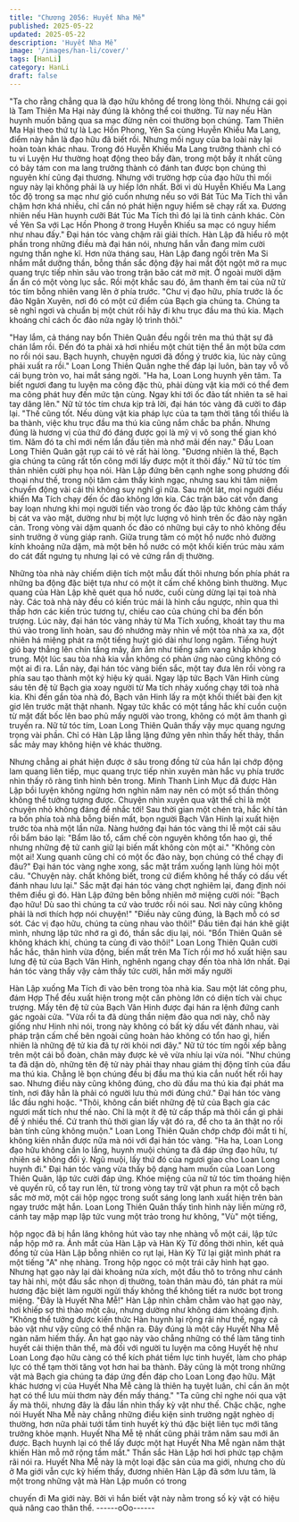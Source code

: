 ```yaml
---
title: "Chương 2056: Huyết Nha Mễ"
published: 2025-05-22
updated: 2025-05-22
description: 'Huyết Nha Mễ'
image: '/images/han-li/cover/'
tags: [HanLi]
category: HanLi
draft: false
---
```


"Ta cho rằng chẳng qua là đạo hữu không để trong lòng thôi.
Nhưng cái gọi là Tam Thiên Ma Hại này đúng là không thể coi
thường. Từ nay nếu Hàn huynh muốn băng qua sa mạc đừng nên
coi thường bọn chúng. Tam Thiên Ma Hại theo thứ tự là Lạc Hồn
Phong, Yên Sa cùng Huyễn Khiếu Ma Lang, điểm này hẳn là đạo
hữu đã biết rồi. Nhưng mối nguy của ba loài này lại hoàn toàn
khác nhau. Trong đó Huyễn Khiếu Ma Lang trưởng thành chỉ có tu
vi Luyện Hư thường hoạt động theo bầy đàn, trong một bầy ít nhất
cũng có bảy tám con ma lang trưởng thành có đánh tan được bọn
chúng thì nguyên khí cũng đại thương. Nhưng với trường hợp của
đạo hữu thì mối nguy này lại không phải là uy hiếp lớn nhất. Bởi vì
dù Huyễn Khiếu Ma Lang tốc độ trong sa mạc như gió cuốn
nhưng nếu so với Bát Túc Ma Tích thì vẫn chậm hơn khá nhiều,
chỉ cần nó phát hiện nguy hiểm sẽ chạy rất xa. Đương nhiên nếu
Hàn huynh cưỡi Bát Túc Ma Tích thì đó lại là tình cảnh khác. Còn
về Yên Sa với Lạc Hồn Phong ở trong Huyễn Khiếu sa mạc có
nguy hiểm như nhau đấy." Đại hán tóc vàng chậm rãi giải thích.
Hàn Lập đã hiểu rõ một phần trong những điều mà đại hán nói,
nhưng hắn vẫn đang mỉm cười ngưng thần nghe kĩ.
Hơn nửa tháng sau, Hàn Lập đang ngồi trên Ma Si nhắm mắt
dưỡng thần, bỗng thần sắc động đậy hai mắt đột ngột mở ra mục
quang trực tiếp nhìn sâu vào trong trận bão cát mờ mịt. Ở ngoài
mười dặm ẩn ẩn có một vòng lục sắc.
Rồi một khắc sau đó, âm thanh êm tai của nữ tử tóc tím bỗng
nhiên vang lên ở phía trước.
"Chư vị đạo hữu, phía trước là ốc đảo Ngân Xuyên, nơi đó có một
cứ điểm của Bạch gia chúng ta. Chúng ta sẽ nghỉ ngơi và chuẩn
bị một chút rồi hãy đi khu trục đầu ma thú kia. Mạch khoáng chỉ
cách ốc đảo nửa ngày lộ trình thôi."

"Hay lắm, cả tháng nay bổn Thiên Quân đều ngồi trên ma thú thật
sự đã chán lắm rồi. Đến đó ta phải xả hơi nhiều một chút tiện thể
ăn một bữa cơm no rồi nói sau. Bạch huynh, chuyện ngươi đã
đồng ý trước kia, lúc này cũng phải xuất ra rồi." Loan Long Thiên
Quân nghe thế đáp lại luôn, bàn tay vỗ vỗ cái bụng tròn vo, hai
mắt sáng ngời.
"Ha ha, Loan Long huynh yên tâm. Ta biết ngươi đang tu luyện
ma công đặc thù, phải dùng vật kia mới có thể đem ma công phát
huy đến mức tận cùng. Ngay khi tới ốc đảo tất nhiên ta sẽ hai tay
dâng lên." Nữ tử tóc tím chưa kịp trả lời, đại hán tóc vàng đã cười
to đáp lại.
"Thế cũng tốt. Nếu dùng vật kia pháp lực của ta tạm thời tăng tối
thiểu là ba thành, việc khu trục đầu ma thú kia cũng nắm chắc ba
phần. Nhưng đúng là hương vị của thứ đó đáng được gọi là mỹ vị
vô song thế gian khó tìm. Năm đó ta chỉ mới nếm lần đầu tiên mà
nhớ mãi đến nay." Đầu Loan Long Thiên Quân gật rụp cái tỏ vẻ
rất hài lòng.
"Đương nhiên là thế, Bạch gia chúng ta cũng rất tốn công mới lấy
được một ít thôi đấy." Nữ tử tóc tím thản nhiên cười phụ họa nói.
Hàn Lập đứng bên cạnh nghe song phương đối thoại như thế,
trong nội tâm cảm thấy kinh ngạc, nhưng sau khi tâm niệm
chuyển động vài cái thì không suy nghĩ gì nữa.
Sau một lát, mọi người điều khiển Ma Tích chạy đến ốc đảo
không lớn kia.
Các trận bão cát vốn đang bay loạn nhưng khi mọi người tiến vào
trong ốc đảo lập tức không cảm thấy bị cát va vào mặt, dường
như bị một lực lượng vô hình trên ốc đảo này ngăn cản.
Trong vòng vài dặm quanh ốc đảo có những bụi cây to nhỏ không
đều sinh trưởng ở vùng giáp ranh. Giữa trung tâm có một hồ
nước nhỏ đường kính khoảng nữa dặm, mà một bên hồ nước có
một khối kiến trúc màu xám do cát đất ngưng tụ nhưng lại có vẻ
cứng rắn dị thường.

Những tòa nhà này chiếm diện tích một mẫu đất thôi nhưng bốn
phía phát ra những ba động đặc biệt tựa như có một ít cấm chế
không bình thường.
Mục quang của Hàn Lập khẽ quét qua hồ nước, cuối cùng dừng
lại tại toà nhà này.
Các toà nhà này đều có kiến trúc mái là hình cầu ngược, nhìn qua
thì thấp hơn các kiến trúc tương tự, chiều cao của chúng chỉ ba
đến bốn trượng.
Lúc này, đại hán tóc vàng nhảy từ Ma Tích xuống, khoát tay thu
ma thú vào trong linh hoàn, sau đó nhướng mày nhìn về một tòa
nhà xa xa, đột nhiên há miệng phát ra một tiếng huýt gió dài như
long ngâm.
Tiếng huýt gió bay thẳng lên chín tầng mây, ầm ầm như tiếng sấm
vang khắp không trung. Một lúc sau tòa nhà kia vẫn không có
phản ứng nào cũng không có một ai đi ra.
Lần này, đại hán tóc vàng biến sắc, một tay đưa lên rồi vòng ra
phía sau tạo thành một ký hiệu kỳ quái.
Ngay lập tức Bạch Vân Hinh cùng sáu tên đệ tử Bạch gia xoay
người từ Ma tích nhảy xuống chạy tới toà nhà kia.
Khi đến gần tòa nhà đó, Bạch vân Hinh lấy ra một khối thiết bài
đen kịt giơ lên trước mặt thật nhanh.
Ngay tức khắc có một tầng hắc khí cuồn cuộn từ mặt đất bốc lên
bao phủ mấy người vào trong, không có một âm thanh gì truyền
ra.
Nữ tử tóc tím, Loan Long Thiên Quân thấy vậy mục quang ngưng
trọng vài phần.
Chỉ có Hàn Lập lẳng lặng đứng yên nhìn thấy hết thảy, thần sắc
mảy may không hiện vẻ khác thường.

Nhưng chẳng ai phát hiện được ở sâu trong đồng tử của hắn lại
chớp động lam quang liên tiếp, mục quang trực tiếp nhìn xuyên
màn hắc vụ phía trước nhìn thấy rõ ràng tình hình bên trong.
Minh Thanh Linh Mục đã được Hàn Lập bồi luyện không ngừng
hơn nghìn năm nay nên có một số thần thông không thể tưởng
tượng được. Chuyện nhìn xuyên qua vật thể chỉ là một chuyện
nhỏ không đáng để nhắc tới!
Sau thời gian một chén trà, hắc khí tản ra bốn phía toà nhà bỗng
biến mất, bọn người Bạch Vân Hinh lại xuất hiện trước tòa nhà
một lần nữa. Nàng hướng đại hán tóc vàng thi lễ một cái sâu rồi
bẩm báo lại:
"Bẩm lão tổ, cấm chế còn nguyên không tổn hao gì, thế nhưng
những đệ tử canh giữ lại biến mất không còn một ai."
"Không còn một ai! Xung quanh cũng chỉ có một ốc đảo này, bọn
chúng có thể chạy đi đâu?" Đại hán tóc vàng nghe xong, sắc mặt
trầm xuống lạnh lùng hỏi một câu.
"Chuyện này. chắt không biết, trong cứ điểm không hề thấy có
dấu vết đánh nhau lưu lại."
Sắc mặt đại hán tóc vàng chợt nghiêm lại, đang định nói thêm
điều gì đó. Hàn Lập đứng bên bỗng nhiên mở miệng cười nói:
"Bạch đạo hữu! Dù sao thì chúng ta cứ vào trước rồi nói sau. Nơi
này cũng không phải là nơi thích hợp nói chuyện!"
"Điều này cũng đúng, là Bạch mỗ có sơ sót. Các vị đạo hữu,
chúng ta cùng nhau vào thôi!" Đầu tiên đại hán khẽ giật mình,
nhưng lập tức nhớ ra gì đó, thần sắc dịu lại, nói.
"Bổn Thiên Quân sẽ không khách khí, chúng ta cùng đi vào thôi!"
Loan Long Thiên Quân cười hắc hắc, thân hình vừa động, biến
mất trên Ma Tích rồi mơ hồ xuất hiện sau lưng đệ tử của Bạch
Vân Hinh, nghênh ngang chạy đến tòa nhà lớn nhất.
Đại hán tóc vàng thấy vậy cảm thấy tức cười, hắn mời mấy người

Hàn Lập xuống Ma Tích đi vào bên trong tòa nhà kia.
Sau một lát công phu, đám Hợp Thể đều xuất hiện trong một căn
phòng lớn có diện tích vài chục trượng. Mấy tên đệ tử của Bạch
Vân Hinh được đại hán ra lệnh đứng canh gác ngoài cửa.
"Vừa rồi ta đã dùng thần niệm đảo qua nơi này, chỗ này giống
như Hinh nhi nói, trong này không có bất kỳ dấu vết đánh nhau,
vài pháp trận cấm chế bên ngoài cũng hoàn hảo không có tổn hao
gì, hiển nhiên là những đệ tử kia đã tự rời khỏi nơi đây." Nữ tử tóc
tím ngồi xếp bằng trên một cái bồ đoàn, chân mày được kẻ vẽ
vừa nhíu lại vừa nói.
"Như chúng ta đã dặn dò, những tên đệ tử này phải thay nhau
giám thị động tĩnh của đầu ma thú kia. Chẳng lẽ bọn chúng đều bị
đầu ma thú kia cắn nuốt hết rồi hay sao. Nhưng điều này cũng
không đúng, cho dù đầu ma thú kia đại phát ma tính, nơi đây hẳn
là phải có người lưu thủ mới đúng chứ." Đại hán tóc vàng lắc đầu
nghi hoặc.
"Thôi, không cần biết những đệ tử của Bạch gia các ngươi mất
tích như thế nào. Chỉ là một ít đệ tử cấp thấp mà thôi cần gì phải
để ý nhiều thế. Cứ tranh thủ thời gian lấy vật đó ra, để cho ta ăn
thật no rồi bàn tính cũng không muộn." Loan Long Thiên Quân
chớp chớp đôi mắt ti hí, không kiên nhẫn được nữa mà nói với
đại hán tóc vàng.
"Ha ha, Loan Long đạo hữu không cần lo lắng, huynh muội chúng
ta đã đáp ứng đạo hữu, tự nhiên sẽ không đổi ý. Ngũ muội, lấy
thứ đó của ngươi giao cho Loan Long huynh đi." Đại hán tóc vàng
vừa thấy bộ dạng ham muốn của Loan Long Thiên Quân, lập tức
cười đáp ứng.
Khóe miệng của nữ tử tóc tím thoáng hiện vẻ quyến rũ, cổ tay run
lên, từ trong vòng tay trữ vật phun ra một cỗ bạch sắc mờ mờ,
một cái hộp ngọc trong suốt sáng long lanh xuất hiện trên bàn
ngay trước mặt hắn.
Loan Long Thiên Quân thấy tình hình này liền mừng rỡ, cánh tay
mập mạp lập tức vung một trảo trong hư không, "Vù" một tiếng,

hộp ngọc đã bị hắn lăng không hút vào tay nhẹ nhàng vỗ một cái,
lập tức nắp hộp mở ra.
Ánh mắt của Hàn Lập và Hàn Kỳ Tử đồng thời nhìn, kết quả đồng
tử của Hàn Lập bỗng nhiên co rụt lại, Hàn Kỳ Tử lại giật mình
phát ra một tiếng "A" nhẹ nhàng.
Trong hộp ngọc có một trái cây hình hạt gạo. Nhưng hạt gạo này
lại dài khoảng nửa xích, một đầu thô to trông như cánh tay hài
nhi, một đầu sắc nhọn dị thường, toàn thân màu đỏ, tán phát ra
mùi hương đặc biệt làm người ngửi thấy không thể không tiết ra
nước bọt trong miệng.
"Đây là Huyết Nha Mễ!" Hàn Lập nhìn chằm chằm vào hạt gạo
này, hơi khiếp sợ thì thào một câu, nhưng dường như không dám
khoảng định.
"Không thể tưởng được kiến thức Hàn huynh lại rộng rãi như thế,
ngay cả bảo vật như vậy cũng có thể nhận ra. Đây đúng là một
cây Huyết Nha Mễ ngàn năm hiếm thấy. Ăn hạt gạo này vào
chẳng những có thể làm tăng tinh huyết cải thiện thân thể, mà đối
với người tu luyện ma công Huyết hệ như Loan Long đạo hữu
càng có thể kích phát tiềm lực tinh huyết, làm cho pháp lực có thể
tạm thời tăng vọt hơn hai ba thành. Đây cũng là một trong những
vật mà Bạch gia chúng ta đáp ứng đền đáp cho Loan Long đạo
hữu. Mặt khác hương vị của Huyết Nha Mễ càng là thiên hạ tuyệt
luân, chỉ cần ăn một hạt có thể lưu mùi thơm này đến mấy tháng."
"Ta cũng chỉ nghe nói qua vật ấy mà thôi, nhưng đây là đầu lần
nhìn thấy kỳ vật như thế. Chặc chặc, nghe nói Huyết Nha Mễ này
chẳng những điều kiện sinh trưởng ngặt nghèo dị thường, hơn
nữa phải tưới tắm tinh huyết kỳ thú đặc biệt liên tục mới tăng
trưởng khỏe mạnh. Huyết Nha Mễ tệ nhất cũng phải trăm năm
sau mới ăn được. Bạch huynh lại có thể lấy được một hạt Huyết
Nha Mễ ngàn năm thật khiến Hàn mỗ mở rộng tầm mắt." Thần
sắc Hàn Lập hơi hơi phức tạp chậm rãi nói ra.
Huyết Nha Mễ này là một loại đặc sản của ma giới, nhưng cho dù
ở Ma giới vẫn cực kỳ hiếm thấy, đương nhiên Hàn Lập đã sớm
lưu tâm, là một trong những vật mà Hàn Lập muốn có trong

chuyến đi Ma giới này.
Bởi vì hắn biết vật này nằm trong số kỳ vật có hiệu quả nâng cao
thân thể.
------oOo------
